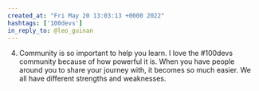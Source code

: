 ```yaml
---
created_at: "Fri May 20 13:03:13 +0000 2022"
hashtags: ['100devs']
in_reply_to: @leo_guinan
---
```


4. Community is so important to help you learn. I love the #100devs community because of how powerful it is. When you have people around you to share your journey with, it becomes so much easier. We all have different strengths and weaknesses.